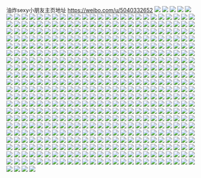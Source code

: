 油炸sexy小朋友主页地址 https://weibo.com/u/5040332652 
![](https://wx4.sinaimg.cn/mw2000/005v6ILWly1h81hwy74wgj33344mob2e.jpg) 
![](https://wx4.sinaimg.cn/mw2000/005v6ILWly1h81hx05am7j3225340hdv.jpg) 
![](https://wx4.sinaimg.cn/mw2000/005v6ILWly1h81hwvybiyj322m340npe.jpg) 
![](https://wx4.sinaimg.cn/mw2000/005v6ILWly1h81hx6memaj323u35s1ky.jpg) 
![](https://wx4.sinaimg.cn/mw2000/005v6ILWly1h81hx14up1j323u35sqv5.jpg) 
![](https://wx4.sinaimg.cn/mw2000/005v6ILWly1h81hx2grdoj323t35se82.jpg) 
![](https://wx4.sinaimg.cn/mw2000/005v6ILWly1h81hx3xxspj323u35s7wi.jpg) 
![](https://wx4.sinaimg.cn/mw2000/005v6ILWly1h81hx5ma1kj323u35se82.jpg) 
![](https://wx4.sinaimg.cn/mw2000/005v6ILWly1h81hx7sruhj323u35skjm.jpg) 
![](https://wx4.sinaimg.cn/mw2000/005v6ILWly1h7pl2kszkmj32c0340x6p.jpg) 
![](https://wx4.sinaimg.cn/mw2000/005v6ILWly1h6gs2mlueej32c03404qq.jpg) 
![](https://wx4.sinaimg.cn/mw2000/005v6ILWly1h634w7bl4sj335s2dcqv9.jpg) 
![](https://wx4.sinaimg.cn/mw2000/005v6ILWly1h634w3ts8fj333z2bz4qs.jpg) 
![](https://wx4.sinaimg.cn/mw2000/005v6ILWly1h634w8hhm5j31ld1yg7wi.jpg) 
![](https://wx4.sinaimg.cn/mw2000/005v6ILWly1h634w8rfr6j30wi0lvwk4.jpg) 
![](https://wx4.sinaimg.cn/mw2000/005v6ILWly1h634w9cvxgj30w71jy4qp.jpg) 
![](https://wx4.sinaimg.cn/mw2000/005v6ILWly1h634w9vs33j30wi0lptou.jpg) 
![](https://wx4.sinaimg.cn/mw2000/005v6ILWly1h634wa2pbmj31400u0qa1.jpg) 
![](https://wx4.sinaimg.cn/mw2000/005v6ILWly1h634w1dg1dj32562scu0x.jpg) 
![](https://wx4.sinaimg.cn/mw2000/005v6ILWly1h634wavlkaj32c0340e83.jpg) 
![](https://wx4.sinaimg.cn/mw2000/005v6ILWly1h634w0k7t9j32c02smb2a.jpg) 
![](https://wx4.sinaimg.cn/mw2000/005v6ILWly1h634w22y7yj32c02gx4qq.jpg) 
![](https://wx4.sinaimg.cn/mw2000/005v6ILWly1h5nmys6i2gj32c02c0x6p.jpg) 
![](https://wx4.sinaimg.cn/mw2000/005v6ILWly1h5nmyr7cgbj32c02c1qv7.jpg) 
![](https://wx4.sinaimg.cn/mw2000/005v6ILWly1h52tr7iov6j32c0340b2a.jpg) 
![](https://wx4.sinaimg.cn/mw2000/005v6ILWly1h52tr8gczqj33402c0hdt.jpg) 
![](https://wx4.sinaimg.cn/mw2000/005v6ILWly1h52tr9qw6cj32c0340b2b.jpg) 
![](https://wx4.sinaimg.cn/mw2000/005v6ILWly1h52trbwnznj32c03404qq.jpg) 
![](https://wx4.sinaimg.cn/mw2000/005v6ILWly1h52tr6bj58j33402c01kz.jpg) 
![](https://wx4.sinaimg.cn/mw2000/005v6ILWly1h52trdak3tj32922tr4qq.jpg) 
![](https://wx4.sinaimg.cn/mw2000/005v6ILWly1h52tsomnb1j30mi0u00wv.jpg) 
![](https://wx4.sinaimg.cn/mw2000/005v6ILWly1h52trfed0aj33402c04qr.jpg) 
![](https://wx4.sinaimg.cn/mw2000/005v6ILWly1h52trgrk4dj32c0340npe.jpg) 
![](https://wx4.sinaimg.cn/mw2000/005v6ILWly1h52trjj59ej33402c0qv8.jpg) 
![](https://wx4.sinaimg.cn/mw2000/005v6ILWly1h52tratftgj32c0340npe.jpg) 
![](https://wx4.sinaimg.cn/mw2000/005v6ILWly1h52trl0rejj33402c0u0y.jpg) 
![](https://wx4.sinaimg.cn/mw2000/005v6ILWgy1h4ssazorgkj32c0340kjn.jpg) 
![](https://wx4.sinaimg.cn/mw2000/005v6ILWgy1h4ssb3g75ij31o02801ky.jpg) 
![](https://wx4.sinaimg.cn/mw2000/005v6ILWgy1h4ssb7rjxvj32c0340qv6.jpg) 
![](https://wx4.sinaimg.cn/mw2000/005v6ILWgy1h4ssba9tfsj32c03407wi.jpg) 
![](https://wx4.sinaimg.cn/mw2000/005v6ILWgy1h4ssekwf8dj32c0340npe.jpg) 
![](https://wx4.sinaimg.cn/mw2000/005v6ILWgy1h4ssbeprsnj32c0340u0y.jpg) 
![](https://wx4.sinaimg.cn/mw2000/005v6ILWgy1h4ssbj41kqj32c0340qv6.jpg) 
![](https://wx4.sinaimg.cn/mw2000/005v6ILWgy1h4ssbm857hj32c0340npe.jpg) 
![](https://wx4.sinaimg.cn/mw2000/005v6ILWgy1h4ssbp8hs2j32c0340npe.jpg) 
![](https://wx4.sinaimg.cn/mw2000/005v6ILWgy1h4ssbrk9g7j30mi0u0wpt.jpg) 
![](https://wx4.sinaimg.cn/mw2000/005v6ILWgy1h4ssbujk3fj33402c0u0y.jpg) 
![](https://wx4.sinaimg.cn/mw2000/005v6ILWgy1h4ssbwkwpqj30mi0u0dow.jpg) 
![](https://wx4.sinaimg.cn/mw2000/005v6ILWgy1h4ssbyetihj30mi0u0dqv.jpg) 
![](https://wx4.sinaimg.cn/mw2000/005v6ILWgy1h4ssc08b27j30mi0u07fd.jpg) 
![](https://wx4.sinaimg.cn/mw2000/005v6ILWgy1h4ssc5k2k0j32c03401kz.jpg) 
![](https://wx4.sinaimg.cn/mw2000/005v6ILWgy1h4ssc986ocj32c0340e82.jpg) 
![](https://wx4.sinaimg.cn/mw2000/005v6ILWgy1h4sscer5vjj32c03401kz.jpg) 
![](https://wx4.sinaimg.cn/mw2000/005v6ILWgy1h4ssciwd2mj32c0340hdu.jpg) 
![](https://wx4.sinaimg.cn/mw2000/005v6ILWly1h44eeev3q3j323w35s1l1.jpg) 
![](https://wx4.sinaimg.cn/mw2000/005v6ILWly1h44eegk2e5j323u35shdw.jpg) 
![](https://wx4.sinaimg.cn/mw2000/005v6ILWly1h44eecvdkkj323u35su10.jpg) 
![](https://wx4.sinaimg.cn/mw2000/005v6ILWly1h44eehtvbij322o340b2a.jpg) 
![](https://wx4.sinaimg.cn/mw2000/005v6ILWly1h44eeim26mj323u35sb2a.jpg) 
![](https://wx4.sinaimg.cn/mw2000/005v6ILWly1h44eekeo89j322o340u0y.jpg) 
![](https://wx4.sinaimg.cn/mw2000/005v6ILWly1h44ekp2v3zj322o340x6q.jpg) 
![](https://wx4.sinaimg.cn/mw2000/005v6ILWly1h44eeni93kj323u35sx6q.jpg) 
![](https://wx4.sinaimg.cn/mw2000/005v6ILWly1h44eep17cdj323u35sqv6.jpg) 
![](https://wx4.sinaimg.cn/mw2000/005v6ILWly1h44eelzzxvj322732yx6q.jpg) 
![](https://wx4.sinaimg.cn/mw2000/005v6ILWly1h44eeqjos6j33344monpf.jpg) 
![](https://wx4.sinaimg.cn/mw2000/005v6ILWly1h3oasurx2hj30u0142thd.jpg) 
![](https://wx4.sinaimg.cn/mw2000/005v6ILWly1h3oask5vpcj30u0140gsf.jpg) 
![](https://wx4.sinaimg.cn/mw2000/005v6ILWly1h3oasuxr0qj30u014047e.jpg) 
![](https://wx4.sinaimg.cn/mw2000/005v6ILWly1h3oaskv7fdj32802yohdu.jpg) 
![](https://wx4.sinaimg.cn/mw2000/005v6ILWly1h3lxszqiqfj32bc2l4x6r.jpg) 
![](https://wx4.sinaimg.cn/mw2000/005v6ILWly1h3lxsyojo1j327a2quhdu.jpg) 
![](https://wx4.sinaimg.cn/mw2000/005v6ILWly1h3lxugnegqj30u014kdwo.jpg) 
![](https://wx4.sinaimg.cn/mw2000/005v6ILWly1h3lxt1o3ddj32c02nwx6p.jpg) 
![](https://wx4.sinaimg.cn/mw2000/005v6ILWly1h35b92kvuzj30uo29r4qp.jpg) 
![](https://wx4.sinaimg.cn/mw2000/005v6ILWly1h35b93b1bfj30mi0u0wqh.jpg) 
![](https://wx4.sinaimg.cn/mw2000/005v6ILWly1h35b93natyj30mi0u0dnz.jpg) 
![](https://wx4.sinaimg.cn/mw2000/005v6ILWly1h35b9bihz3j30u01hch0v.jpg) 
![](https://wx4.sinaimg.cn/mw2000/005v6ILWly1h35b5g0c6jj30u01hc7i5.jpg) 
![](https://wx4.sinaimg.cn/mw2000/005v6ILWly1h35b7jysugj30ty140wur.jpg) 
![](https://wx4.sinaimg.cn/mw2000/005v6ILWly1h35b65oa6fj30u0140gu0.jpg) 
![](https://wx4.sinaimg.cn/mw2000/005v6ILWly1h35bar05s3j31dj5mghdu.jpg) 
![](https://wx4.sinaimg.cn/mw2000/005v6ILWly1h35baorq50j31nk2k81kx.jpg) 
![](https://wx4.sinaimg.cn/mw2000/005v6ILWly1h35bb558baj313u0tu1ev.jpg) 
![](https://wx4.sinaimg.cn/mw2000/005v6ILWly1h35bawt05aj32c0340e82.jpg) 
![](https://wx4.sinaimg.cn/mw2000/005v6ILWly1h35bayfvhkj33402c0npf.jpg) 
![](https://wx4.sinaimg.cn/mw2000/005v6ILWly1h2zim2x3b8j30zk0k0agf.jpg) 
![](https://wx4.sinaimg.cn/mw2000/005v6ILWly1h2zim39sz8j31400u0gv5.jpg) 
![](https://wx4.sinaimg.cn/mw2000/005v6ILWly1h2zimjl72xj31ho1zk1kx.jpg) 
![](https://wx4.sinaimg.cn/mw2000/005v6ILWly1h2zimhbarjj31ho1zkb2a.jpg) 
![](https://wx4.sinaimg.cn/mw2000/005v6ILWly1h2zimg1y22j31ho1zkkjl.jpg) 
![](https://wx4.sinaimg.cn/mw2000/005v6ILWly1h2zimiqeggj31ho1zk7wi.jpg) 
![](https://wx4.sinaimg.cn/mw2000/005v6ILWly1h2ryvusdawj32eq37mu0y.jpg) 
![](https://wx4.sinaimg.cn/mw2000/005v6ILWly1h2kqrlrz5cj315o1jc1kx.jpg) 
![](https://wx4.sinaimg.cn/mw2000/005v6ILWly1h2kqrla8sqj30wi1c0ndh.jpg) 
![](https://wx4.sinaimg.cn/mw2000/005v6ILWly1h2kqrkgldlj31p812ch2i.jpg) 
![](https://wx4.sinaimg.cn/mw2000/005v6ILWly1h2kqrkxt6mj30wi17caob.jpg) 
![](https://wx4.sinaimg.cn/mw2000/005v6ILWly1h2kqrk3n0rj30wi1caqi7.jpg) 
![](https://wx4.sinaimg.cn/mw2000/005v6ILWly1h2kqrm7rkxj30wi1cfnbo.jpg) 
![](https://wx4.sinaimg.cn/mw2000/005v6ILWly1h2jqbr6r3uj30mi0u012m.jpg) 
![](https://wx4.sinaimg.cn/mw2000/005v6ILWly1h2jqbro1wxj30tw13wwxd.jpg) 
![](https://wx4.sinaimg.cn/mw2000/005v6ILWly1h2jqbqms4fj30u0140tzi.jpg) 
![](https://wx4.sinaimg.cn/mw2000/005v6ILWly1h2ep366xs3j33402c01kz.jpg) 
![](https://wx4.sinaimg.cn/mw2000/005v6ILWly1h2ep34z0ggj326g26gkjl.jpg) 
![](https://wx4.sinaimg.cn/mw2000/005v6ILWly1h2ep36o054j30wh1am7g9.jpg) 
![](https://wx4.sinaimg.cn/mw2000/005v6ILWly1h2ep36wxk3j30wi1usti1.jpg) 
![](https://wx4.sinaimg.cn/mw2000/005v6ILWly1h2ep8ubgcoj322o3411eo.jpg) 
![](https://wx4.sinaimg.cn/mw2000/005v6ILWly1h2epbtdermj31sn2w7npd.jpg) 
![](https://wx4.sinaimg.cn/mw2000/005v6ILWly1h2b76mnkqij30tu13ujzp.jpg) 
![](https://wx4.sinaimg.cn/mw2000/005v6ILWly1h2045g95otj30u014012d.jpg) 
![](https://wx4.sinaimg.cn/mw2000/005v6ILWly1h1xwtuqpefj30u00u0wix.jpg) 
![](https://wx4.sinaimg.cn/mw2000/005v6ILWly1h1xwtz80kuj327w1hwe82.jpg) 
![](https://wx4.sinaimg.cn/mw2000/005v6ILWly1h1xwtucob4j31hc0u04dn.jpg) 
![](https://wx4.sinaimg.cn/mw2000/005v6ILWly1h1xwtuy6qoj30ku0rsgqw.jpg) 
![](https://wx4.sinaimg.cn/mw2000/005v6ILWly1h1xwtvc70bj30u02824ef.jpg) 
![](https://wx4.sinaimg.cn/mw2000/005v6ILWly1h1xwty63d0j31bb0zke2y.jpg) 
![](https://wx4.sinaimg.cn/mw2000/005v6ILWly1h1xwtx7cnaj30sh12ltj4.jpg) 
![](https://wx4.sinaimg.cn/mw2000/005v6ILWly1h1xwtwvq39j31400u0wif.jpg) 
![](https://wx4.sinaimg.cn/mw2000/005v6ILWly1h1xwtu10jjj31400u0dth.jpg) 
![](https://wx4.sinaimg.cn/mw2000/005v6ILWly1h1xwtwink7j326f2awe82.jpg) 
![](https://wx4.sinaimg.cn/mw2000/005v6ILWly1h1u3e9pf4zj32c0340u10.jpg) 
![](https://wx4.sinaimg.cn/mw2000/005v6ILWly1h1qtpadpxyj30lc0w0drx.jpg) 
![](https://wx4.sinaimg.cn/mw2000/005v6ILWly1h1qtpaw5twj30u0190nc5.jpg) 
![](https://wx4.sinaimg.cn/mw2000/005v6ILWly1h1qtkveq94j322g35sqv6.jpg) 
![](https://wx4.sinaimg.cn/mw2000/005v6ILWly1h1qtpbo240j30tu0tuqi1.jpg) 
![](https://wx4.sinaimg.cn/mw2000/005v6ILWly1h1qtkx2yozj32c0340e82.jpg) 
![](https://wx4.sinaimg.cn/mw2000/005v6ILWly1h1qtpc8p8sj30tu0tuqhz.jpg) 
![](https://wx4.sinaimg.cn/mw2000/005v6ILWly1h1qtpcld1hj30tu0tu7je.jpg) 
![](https://wx4.sinaimg.cn/mw2000/005v6ILWly1h1qtp9z45nj30mi0u04bz.jpg) 
![](https://wx4.sinaimg.cn/mw2000/005v6ILWly1h1qtkum21zj31zc35snpe.jpg) 
![](https://wx4.sinaimg.cn/mw2000/005v6ILWly1h1qtksuxcmj335s2dc4qq.jpg) 
![](https://wx4.sinaimg.cn/mw2000/005v6ILWly1h1qtktqa07j323u35shdu.jpg) 
![](https://wx4.sinaimg.cn/mw2000/005v6ILWly1h1qtkw4qycj323v35s1ky.jpg) 
![](https://wx4.sinaimg.cn/mw2000/005v6ILWly1h1oe8e3jlrj313u0tun9v.jpg) 
![](https://wx4.sinaimg.cn/mw2000/005v6ILWly1h1cn2e04kjj31tt2qq4qp.jpg) 
![](https://wx4.sinaimg.cn/mw2000/005v6ILWly1h1cn2ehg27j31ew1zve1h.jpg) 
![](https://wx4.sinaimg.cn/mw2000/005v6ILWly1h189n74897j322m3401kz.jpg) 
![](https://wx4.sinaimg.cn/mw2000/005v6ILWly1h189n0j61mj323u35sqv7.jpg) 
![](https://wx4.sinaimg.cn/mw2000/005v6ILWly1h189n5dgtaj322m340u0y.jpg) 
![](https://wx4.sinaimg.cn/mw2000/005v6ILWly1h189n49qvgj323u35sx6r.jpg) 
![](https://wx4.sinaimg.cn/mw2000/005v6ILWly1h189n8dzbuj30wh14d13b.jpg) 
![](https://wx4.sinaimg.cn/mw2000/005v6ILWly1h189ndvvunj323u35skjp.jpg) 
![](https://wx4.sinaimg.cn/mw2000/005v6ILWly1h189mw0r1yj322c2ho4qr.jpg) 
![](https://wx4.sinaimg.cn/mw2000/005v6ILWly1h189n822dyj322m340b2a.jpg) 
![](https://wx4.sinaimg.cn/mw2000/005v6ILWly1h189n9hsjmj322m340kjn.jpg) 
![](https://wx4.sinaimg.cn/mw2000/005v6ILWly1h0pehdwfb0j30u0140qoe.jpg) 
![](https://wx4.sinaimg.cn/mw2000/005v6ILWly1h0pe4fnt3zj32c0340e82.jpg) 
![](https://wx4.sinaimg.cn/mw2000/005v6ILWly1h0pehelgboj30ud14tneu.jpg) 
![](https://wx4.sinaimg.cn/mw2000/005v6ILWly1h0pe6keiquj30mi0u0tju.jpg) 
![](https://wx4.sinaimg.cn/mw2000/005v6ILWly1h0pehf162kj30tw146wqd.jpg) 
![](https://wx4.sinaimg.cn/mw2000/005v6ILWly1h0pehfko0tj30tu13unag.jpg) 
![](https://wx4.sinaimg.cn/mw2000/005v6ILWly1h0pebcpirej313u0tuh0e.jpg) 
![](https://wx4.sinaimg.cn/mw2000/005v6ILWly1gzi1oape17j32yo280e83.jpg) 
![](https://wx4.sinaimg.cn/mw2000/005v6ILWly1gzi1ns81s4j32802yob2b.jpg) 
![](https://wx4.sinaimg.cn/mw2000/005v6ILWly1gzi1zdjwvjj31900u0wrv.jpg) 
![](https://wx4.sinaimg.cn/mw2000/005v6ILWly1gzi1u1nestj32c03404qr.jpg) 
![](https://wx4.sinaimg.cn/mw2000/005v6ILWly1gzi1se7nrrj32c03401l0.jpg) 
![](https://wx4.sinaimg.cn/mw2000/005v6ILWly1gzi1nthb4nj323l2gue83.jpg) 
![](https://wx4.sinaimg.cn/mw2000/005v6ILWly1gzi1zeqircj31900u0qa1.jpg) 
![](https://wx4.sinaimg.cn/mw2000/005v6ILWly1gzi1nyasgvj30uk5q74qq.jpg) 
![](https://wx4.sinaimg.cn/mw2000/005v6ILWly1gzi1zffvdgj30mi0u0119.jpg) 
![](https://wx4.sinaimg.cn/mw2000/005v6ILWly1gzi1zgp6yej30mi0u0gxk.jpg) 
![](https://wx4.sinaimg.cn/mw2000/005v6ILWly1gzi1o7h1bsj32c0340qv6.jpg) 
![](https://wx4.sinaimg.cn/mw2000/005v6ILWly1gzi1nuhrkjj32c03404qq.jpg) 
![](https://wx4.sinaimg.cn/mw2000/005v6ILWly1gzi1vd12maj30mi0u0gul.jpg) 
![](https://wx4.sinaimg.cn/mw2000/005v6ILWly1gzemjck9j5j30uk48su0x.jpg) 
![](https://wx4.sinaimg.cn/mw2000/005v6ILWly1gzemjdtonaj30uk55wb2a.jpg) 
![](https://wx4.sinaimg.cn/mw2000/005v6ILWly1gzemjbpt89j30uk6poqv6.jpg) 
![](https://wx4.sinaimg.cn/mw2000/005v6ILWly1gzemjfttwzj30uk4hvb2a.jpg) 
![](https://wx4.sinaimg.cn/mw2000/005v6ILWly1gzemjgr6iyj30xc35whdt.jpg) 
![](https://wx4.sinaimg.cn/mw2000/005v6ILWly1gzemjhz7m1j30uk5djx6p.jpg) 
![](https://wx4.sinaimg.cn/mw2000/005v6ILWly1gz6fiuoozdj32c0340kjn.jpg) 
![](https://wx4.sinaimg.cn/mw2000/005v6ILWly1gz6fiw7svdj32c0340e83.jpg) 
![](https://wx4.sinaimg.cn/mw2000/005v6ILWly1gz6fit560zj32c0340u0z.jpg) 
![](https://wx4.sinaimg.cn/mw2000/005v6ILWly1gz6fix2k0dj32c0340npd.jpg) 
![](https://wx4.sinaimg.cn/mw2000/005v6ILWly1gz67f7o2czj30w01u046s.jpg) 
![](https://wx4.sinaimg.cn/mw2000/005v6ILWly1gz2fcroxhwj31bf1bfwsk.jpg) 
![](https://wx4.sinaimg.cn/mw2000/005v6ILWly1gz2fctcelfj32yo2yoe83.jpg) 
![](https://wx4.sinaimg.cn/mw2000/005v6ILWly1gyxuwnhnj1j32c0340npg.jpg) 
![](https://wx4.sinaimg.cn/mw2000/005v6ILWly1gyxuwlwfpoj32c0340qv7.jpg) 
![](https://wx4.sinaimg.cn/mw2000/005v6ILWly1gyxuwoqz05j32c0340npf.jpg) 
![](https://wx4.sinaimg.cn/mw2000/005v6ILWly1gyxuwl1nvdj32052lnx6p.jpg) 
![](https://wx4.sinaimg.cn/mw2000/005v6ILWly1gyxuwqbglcj32c0340npg.jpg) 
![](https://wx4.sinaimg.cn/mw2000/005v6ILWly1gyxuwrbna9j32c03407wi.jpg) 
![](https://wx4.sinaimg.cn/mw2000/005v6ILWly1gyxuwszqavj324a2yj4qq.jpg) 
![](https://wx4.sinaimg.cn/mw2000/005v6ILWly1gyxuwrwiyaj32tc240h43.jpg) 
![](https://wx4.sinaimg.cn/mw2000/005v6ILWly1gyxuwsbh7nj32tc240th0.jpg) 
![](https://wx4.sinaimg.cn/mw2000/005v6ILWly1gyq3c7m5dyj32b92hphdu.jpg) 
![](https://wx4.sinaimg.cn/mw2000/005v6ILWly1gyp1w8y6rqj30rs2h0b29.jpg) 
![](https://wx4.sinaimg.cn/mw2000/005v6ILWly1gyp1wa521cj30rs23jkii.jpg) 
![](https://wx4.sinaimg.cn/mw2000/005v6ILWly1gyp1wc13vkj30rs5577wi.jpg) 
![](https://wx4.sinaimg.cn/mw2000/005v6ILWly1gyp1we61s1j30rs334kd2.jpg) 
![](https://wx4.sinaimg.cn/mw2000/005v6ILWly1gyp1wgmewaj30xc2mh1kx.jpg) 
![](https://wx4.sinaimg.cn/mw2000/005v6ILWly1gyp1w62zhvj315o3441kx.jpg) 
![](https://wx4.sinaimg.cn/mw2000/005v6ILWly1gyp1wii1qrj30xc4xsx6p.jpg) 
![](https://wx4.sinaimg.cn/mw2000/005v6ILWly1gyp1wjlpruj30xc2gbkjl.jpg) 
![](https://wx4.sinaimg.cn/mw2000/005v6ILWly1gyp1xlzdbcj315o334x6p.jpg) 
![](https://wx4.sinaimg.cn/mw2000/005v6ILWgy1gydkf9z23ej31zi2yo7wi.jpg) 
![](https://wx4.sinaimg.cn/mw2000/005v6ILWgy1gydkesihraj33402c0npf.jpg) 
![](https://wx4.sinaimg.cn/mw2000/005v6ILWgy1gydkep5brfj32c0340qv6.jpg) 
![](https://wx4.sinaimg.cn/mw2000/005v6ILWgy1gy0pay7tmdj32802yo7wj.jpg) 
![](https://wx4.sinaimg.cn/mw2000/005v6ILWgy1gy0pb11ynij32802yoe83.jpg) 
![](https://wx4.sinaimg.cn/mw2000/005v6ILWgy1gy0pb6cdl6j32802yoqv6.jpg) 
![](https://wx4.sinaimg.cn/mw2000/005v6ILWgy1gy0pb42trwj32802yoe83.jpg) 
![](https://wx4.sinaimg.cn/mw2000/005v6ILWly1gxh11l9x3yj30tu13uwwf.jpg) 
![](https://wx4.sinaimg.cn/mw2000/005v6ILWly1gxh11f53o5j313u0tu4m4.jpg) 
![](https://wx4.sinaimg.cn/mw2000/005v6ILWly1gxdoul71fjj30tu13ugze.jpg) 
![](https://wx4.sinaimg.cn/mw2000/005v6ILWly1gxbd6m5yapj30t50rwtcp.jpg) 
![](https://wx4.sinaimg.cn/mw2000/005v6ILWly1gwnzg2ccl0j32c0340e82.jpg) 
![](https://wx4.sinaimg.cn/mw2000/005v6ILWly1gwnzfl64flj32c0340u0x.jpg) 
![](https://wx4.sinaimg.cn/mw2000/005v6ILWly1gwnzfr3d2jj32c0340npg.jpg) 
![](https://wx4.sinaimg.cn/mw2000/005v6ILWly1gwnzfmorb5j321n2re1ky.jpg) 
![](https://wx4.sinaimg.cn/mw2000/005v6ILWly1gwnzfscdosj32c0340b2c.jpg) 
![](https://wx4.sinaimg.cn/mw2000/005v6ILWly1gwnzflsta6j32c0340kjl.jpg) 
![](https://wx4.sinaimg.cn/mw2000/005v6ILWly1gwnzftzf64j32c03407wl.jpg) 
![](https://wx4.sinaimg.cn/mw2000/005v6ILWly1gwnzfvib5bj323a2sde81.jpg) 
![](https://wx4.sinaimg.cn/mw2000/005v6ILWly1gwnzg12jcij32c0340e83.jpg) 
![](https://wx4.sinaimg.cn/mw2000/005v6ILWly1gwnzfwwmpjj31vv2ih1ky.jpg) 
![](https://wx4.sinaimg.cn/mw2000/005v6ILWly1gwnzfynj28j31v42hiu0x.jpg) 
![](https://wx4.sinaimg.cn/mw2000/005v6ILWly1gwnzfus00bj32c0340hdt.jpg) 
![](https://wx4.sinaimg.cn/mw2000/005v6ILWly1gwmysmkqd4j32c03407wj.jpg) 
![](https://wx4.sinaimg.cn/mw2000/005v6ILWly1gviqajmn7xj62c02c0npe02.jpg) 
![](https://wx4.sinaimg.cn/mw2000/005v6ILWly1gvadomzh82j61740t346002.jpg) 
![](https://wx4.sinaimg.cn/mw2000/005v6ILWly1gvadoniykyj62402tc1ky02.jpg) 
![](https://wx4.sinaimg.cn/mw2000/005v6ILWly1gv9ckimsloj62c03401ky02.jpg) 
![](https://wx4.sinaimg.cn/mw2000/005v6ILWly1gv9ckmmuchj626j2wzx6p02.jpg) 
![](https://wx4.sinaimg.cn/mw2000/005v6ILWly1gv9cksk1m3j625u2vrb2b02.jpg) 
![](https://wx4.sinaimg.cn/mw2000/005v6ILWly1gv9ckzon8kj62c0340qv702.jpg) 
![](https://wx4.sinaimg.cn/mw2000/005v6ILWly1gv9ckfbjzfj62c0340u0z02.jpg) 
![](https://wx4.sinaimg.cn/mw2000/005v6ILWly1gv6wp8issvj62802yoqv602.jpg) 
![](https://wx4.sinaimg.cn/mw2000/005v6ILWly1gv6wp7ydvoj60v912wwxb02.jpg) 
![](https://wx4.sinaimg.cn/mw2000/005v6ILWly1gttd51h5k7j33402c0npe.jpg) 
![](https://wx4.sinaimg.cn/mw2000/005v6ILWly1gttd4z9sfhj32802yox6q.jpg) 
![](https://wx4.sinaimg.cn/mw2000/005v6ILWly1gttd53ytafj32802yo7wi.jpg) 
![](https://wx4.sinaimg.cn/mw2000/005v6ILWly1gttd5567nlj32802yox6q.jpg) 
![](https://wx4.sinaimg.cn/mw2000/005v6ILWly1gtrr6sqja7j32c0340x6q.jpg) 
![](https://wx4.sinaimg.cn/mw2000/005v6ILWly1gtqjf1lbs7j33402c0kjn.jpg) 
![](https://wx4.sinaimg.cn/mw2000/005v6ILWly1gtonkny1r0j32hl1v8hdt.jpg) 
![](https://wx4.sinaimg.cn/mw2000/005v6ILWly1gtonkr1x6bj33402c0hdu.jpg) 
![](https://wx4.sinaimg.cn/mw2000/005v6ILWly1gtonkspekij32622w3x6p.jpg) 
![](https://wx4.sinaimg.cn/mw2000/005v6ILWly1gtonktt6lej31yh2ly4qp.jpg) 
![](https://wx4.sinaimg.cn/mw2000/005v6ILWly1gt8kcrdf30j31sc2dsnpd.jpg) 
![](https://wx4.sinaimg.cn/mw2000/005v6ILWly1gt8kcvpn0jj31sc2dshdt.jpg) 
![](https://wx4.sinaimg.cn/mw2000/005v6ILWly1gt8kcuiq1gj31sc2dshdt.jpg) 
![](https://wx4.sinaimg.cn/mw2000/005v6ILWly1gt8kctiyblj31sc2dskjl.jpg) 
![](https://wx4.sinaimg.cn/mw2000/005v6ILWly1grh8pe11t1j30v91voe8b.jpg) 
![](https://wx4.sinaimg.cn/mw2000/005v6ILWly1gr0uhgg1msj32012o0b2a.jpg) 
![](https://wx4.sinaimg.cn/mw2000/005v6ILWly1gr0uhdpwazj31uk2cbx6p.jpg) 
![](https://wx4.sinaimg.cn/mw2000/005v6ILWly1gr0uhiy0crj320z2pbb2a.jpg) 
![](https://wx4.sinaimg.cn/mw2000/005v6ILWly1gr0uhi680hj32402tcnpe.jpg) 
![](https://wx4.sinaimg.cn/mw2000/005v6ILWly1gr0uhjqjk5j31z72myb2a.jpg) 
![](https://wx4.sinaimg.cn/mw2000/005v6ILWly1gr0uhm2m42j323z2tdb2a.jpg) 
![](https://wx4.sinaimg.cn/mw2000/005v6ILWly1gqerjvcxl7j32c0340e81.jpg) 
![](https://wx4.sinaimg.cn/mw2000/005v6ILWly1gqb78npckyj31vy2j5kjl.jpg) 
![](https://wx4.sinaimg.cn/mw2000/005v6ILWly1gqb78n1s2zj32402tc7wi.jpg) 
![](https://wx4.sinaimg.cn/mw2000/005v6ILWly1gqb78o9axtj32402tcu0x.jpg) 
![](https://wx4.sinaimg.cn/mw2000/005v6ILWly1gqb78oxg7wj31ec5j4hdu.jpg) 
![](https://wx4.sinaimg.cn/mw2000/005v6ILWly1gp9x3y4iydj31tj48zx6q.jpg) 
![](https://wx4.sinaimg.cn/mw2000/005v6ILWly1gp9x452pw5j31l04vvhdu.jpg) 
![](https://wx4.sinaimg.cn/mw2000/005v6ILWly1gp9x4fwz5hj32yo1o0u0y.jpg) 
![](https://wx4.sinaimg.cn/mw2000/005v6ILWly1gp9x3v5vgaj32c0340b2a.jpg) 
![](https://wx4.sinaimg.cn/mw2000/005v6ILWly1gp9x46sqncj32801o0b2a.jpg) 
![](https://wx4.sinaimg.cn/mw2000/005v6ILWly1gp9x4ovpkzj32801o0kjm.jpg) 
![](https://wx4.sinaimg.cn/mw2000/005v6ILWly1gp81gn4k9mj32801o0x6q.jpg) 
![](https://wx4.sinaimg.cn/mw2000/005v6ILWly1gp81gjkigkj32c0340b2b.jpg) 
![](https://wx4.sinaimg.cn/mw2000/005v6ILWly1gp81gric34j32c0340b2a.jpg) 
![](https://wx4.sinaimg.cn/mw2000/005v6ILWly1gp81fzegbrj32c0340npe.jpg) 
![](https://wx4.sinaimg.cn/mw2000/005v6ILWly1gp81fvwa8dj32c0340b2b.jpg) 
![](https://wx4.sinaimg.cn/mw2000/005v6ILWly1gp81knsnjaj32c0340e82.jpg) 
![](https://wx4.sinaimg.cn/mw2000/005v6ILWly1gp81kffsxij321n2b91kx.jpg) 
![](https://wx4.sinaimg.cn/mw2000/005v6ILWly1gp81g4y4q6j322r23ox58.jpg) 
![](https://wx4.sinaimg.cn/mw2000/005v6ILWly1gp81gpminjj32c0340x6q.jpg) 
![](https://wx4.sinaimg.cn/mw2000/005v6ILWly1gp81g89gtlj30vc15sqhj.jpg) 
![](https://wx4.sinaimg.cn/mw2000/005v6ILWly1gp27ympokyj32c0340b2b.jpg) 
![](https://wx4.sinaimg.cn/mw2000/005v6ILWly1gp27yno7tsj32c03404qr.jpg) 
![](https://wx4.sinaimg.cn/mw2000/005v6ILWly1gov4934aoyj31ho1zkhdw.jpg) 
![](https://wx4.sinaimg.cn/mw2000/005v6ILWly1gnyqxbgeaoj32802yox6x.jpg) 
![](https://wx4.sinaimg.cn/mw2000/005v6ILWly1gm51z7zzrdj31vz2iou0x.jpg) 
![](https://wx4.sinaimg.cn/mw2000/005v6ILWly1gm51zb3ppjj31uv2h3u0y.jpg) 
![](https://wx4.sinaimg.cn/mw2000/005v6ILWly1gm51z6n89aj32fc1tkkjm.jpg) 
![](https://wx4.sinaimg.cn/mw2000/005v6ILWly1gm51zda8w0j31t82gpe82.jpg) 
![](https://wx4.sinaimg.cn/mw2000/005v6ILWly1gm51zfm5hjj31w02iou0x.jpg) 
![](https://wx4.sinaimg.cn/mw2000/005v6ILWly1gm51zegkilj31ee2iokjl.jpg) 
![](https://wx4.sinaimg.cn/mw2000/005v6ILWly1gl9edsok5fj322w2rvhdu.jpg) 
![](https://wx4.sinaimg.cn/mw2000/005v6ILWly1gkepff2wgbj32cg1rcb2c.jpg) 
![](https://wx4.sinaimg.cn/mw2000/005v6ILWly1gkepfd6btfj32gb1uc7wk.jpg) 
![](https://wx4.sinaimg.cn/mw2000/005v6ILWly1gkepfgf8fgj31za1hehdu.jpg) 
![](https://wx4.sinaimg.cn/mw2000/005v6ILWly1giss8py7zxj31il2f04qs.jpg) 
![](https://wx4.sinaimg.cn/mw2000/005v6ILWly1gi6nth9wlaj32aw2h64qs.jpg) 
![](https://wx4.sinaimg.cn/mw2000/005v6ILWly1gi6ntipbr7j32bb2bbqv5.jpg) 
![](https://wx4.sinaimg.cn/mw2000/005v6ILWly1gi6nti1j9kj32bb2bbe82.jpg) 
![](https://wx4.sinaimg.cn/mw2000/005v6ILWly1gi6nzol79bj316o1kwb29.jpg) 
![](https://wx4.sinaimg.cn/mw2000/005v6ILWly1ggo6tlxf2bj32802yohdw.jpg) 
![](https://wx4.sinaimg.cn/mw2000/005v6ILWly1ggo6tozxozj32802yo7wk.jpg) 
![](https://wx4.sinaimg.cn/mw2000/005v6ILWly1ggo6traakjj32802yo7wk.jpg) 
![](https://wx4.sinaimg.cn/mw2000/005v6ILWly1ggo6tj4cz8j30vc15sdxn.jpg) 
![](https://wx4.sinaimg.cn/mw2000/005v6ILWly1gfxniwef6tj32802yokjo.jpg) 
![](https://wx4.sinaimg.cn/mw2000/005v6ILWly1gfxnjciirfj32462yoe84.jpg) 
![](https://wx4.sinaimg.cn/mw2000/005v6ILWly1gfpoviaptqj32yo200qv9.jpg) 
![](https://wx4.sinaimg.cn/mw2000/005v6ILWly1gfpovg5qmqj32xx1zib2d.jpg) 
![](https://wx4.sinaimg.cn/mw2000/005v6ILWly1gfpovjv2boj32002yo4qt.jpg) 
![](https://wx4.sinaimg.cn/mw2000/005v6ILWly1gf76sagv3zj30u00zwdrb.jpg) 
![](https://wx4.sinaimg.cn/mw2000/005v6ILWly1gf76s4ue8sj32c0340u0y.jpg) 
![](https://wx4.sinaimg.cn/mw2000/005v6ILWly1gf76nr3amej32c03407wi.jpg) 
![](https://wx4.sinaimg.cn/mw2000/005v6ILWly1gf76no6d4fj32c02c0kjm.jpg) 
![](https://wx4.sinaimg.cn/mw2000/005v6ILWly1gf76rl3vscj30u00u0k1e.jpg) 
![](https://wx4.sinaimg.cn/mw2000/005v6ILWly1gf76nu6o6vj32801o01kz.jpg) 
![](https://wx4.sinaimg.cn/mw2000/005v6ILWly1gf76np4j8gj30vc15s16d.jpg) 
![](https://wx4.sinaimg.cn/mw2000/005v6ILWly1gf76nplohaj30vc15s4de.jpg) 
![](https://wx4.sinaimg.cn/mw2000/005v6ILWly1gf76ta1oycj30vc15sqks.jpg) 
![](https://wx4.sinaimg.cn/mw2000/005v6ILWgy1gel5d4iawpj31tm2ffe83.jpg) 
![](https://wx4.sinaimg.cn/mw2000/005v6ILWgy1gel5d70zdmj31vy2ipqv7.jpg) 
![](https://wx4.sinaimg.cn/mw2000/005v6ILWgy1gel5d1nc5pj31jc299hdu.jpg) 
![](https://wx4.sinaimg.cn/mw2000/005v6ILWgy1gel5d9xtkej31vk2i1b2c.jpg) 
![](https://wx4.sinaimg.cn/mw2000/005v6ILWly1ge8ppb869uj33402c0x6p.jpg) 
![](https://wx4.sinaimg.cn/mw2000/005v6ILWly1gdtjkhue53j32g61u6hdt.jpg) 
![](https://wx4.sinaimg.cn/mw2000/005v6ILWly1gdtjkid0ynj31vy2ipb29.jpg) 
![](https://wx4.sinaimg.cn/mw2000/005v6ILWly1gdtjkirb7kj31vy2ip7wh.jpg) 
![](https://wx4.sinaimg.cn/mw2000/005v6ILWly1gdtjkmyv5zj31g01x6b2a.jpg) 
![](https://wx4.sinaimg.cn/mw2000/005v6ILWly1gdtjknm8wqj31w01zrnpe.jpg) 
![](https://wx4.sinaimg.cn/mw2000/005v6ILWly1gdtjkm4jsyj321r33f4qr.jpg) 
![](https://wx4.sinaimg.cn/mw2000/005v6ILWly1gdtjkgmbwsj32ip1p8kjm.jpg) 
![](https://wx4.sinaimg.cn/mw2000/005v6ILWly1gdtjkkxwrmj33402c0u0z.jpg) 
![](https://wx4.sinaimg.cn/mw2000/005v6ILWly1gdtjko9phwj32ip1p8b2a.jpg) 
![](https://wx4.sinaimg.cn/mw2000/005v6ILWly1gdr02cjfrpj32c02c0qv6.jpg) 
![](https://wx4.sinaimg.cn/mw2000/005v6ILWly1gdr02ga3y8j32c0340e82.jpg) 
![](https://wx4.sinaimg.cn/mw2000/005v6ILWly1gdr0a2r0uej32c0340hdu.jpg) 
![](https://wx4.sinaimg.cn/mw2000/005v6ILWly1gdl8t2gjbrj32c03407wh.jpg) 
![](https://wx4.sinaimg.cn/mw2000/005v6ILWly1gc7pcl9nz6j31ji444e81.jpg) 
![](https://wx4.sinaimg.cn/mw2000/005v6ILWly1gc7pcm40gdj32402tc4qp.jpg) 
![](https://wx4.sinaimg.cn/mw2000/005v6ILWly1gc7pcn4ifhj321z3334qp.jpg) 
![](https://wx4.sinaimg.cn/mw2000/005v6ILWly1gc7pcnwe7fj32402tc1ky.jpg) 
![](https://wx4.sinaimg.cn/mw2000/005v6ILWly1gc7pcov4gkj32402tc7wi.jpg) 
![](https://wx4.sinaimg.cn/mw2000/005v6ILWly1gc7pcjzgfrj321z333x6p.jpg) 
![](https://wx4.sinaimg.cn/mw2000/005v6ILWly1gc7peh797kj319r4zlkjl.jpg) 
![](https://wx4.sinaimg.cn/mw2000/005v6ILWly1gc7pfkjdrij31wq2l1npd.jpg) 
![](https://wx4.sinaimg.cn/mw2000/005v6ILWly1gc7pfl8yp4j32ig1vue5p.jpg) 
![](https://wx4.sinaimg.cn/mw2000/005v6ILWly1gah63l79jyj31w12ipnpd.jpg) 
![](https://wx4.sinaimg.cn/mw2000/005v6ILWly1gah63jazyjj32402tc7wi.jpg) 
![](https://wx4.sinaimg.cn/mw2000/005v6ILWly1gah63jok2ij30yi0pkk36.jpg) 
![](https://wx4.sinaimg.cn/mw2000/005v6ILWly1gah63kjucbj33402c01kz.jpg) 
![](https://wx4.sinaimg.cn/mw2000/005v6ILWly1g9kt073vunj31o01o0npd.jpg) 
![](https://wx4.sinaimg.cn/mw2000/005v6ILWly1g9kt07rdunj31o01o0x6p.jpg) 
![](https://wx4.sinaimg.cn/mw2000/005v6ILWly1g9kt08bqh0j31o01o0npd.jpg) 
![](https://wx4.sinaimg.cn/mw2000/005v6ILWly1g9kt09edb9j31o01o0npd.jpg) 
![](https://wx4.sinaimg.cn/mw2000/005v6ILWly1g96rbe91lfj32c31r0qv5.jpg) 
![](https://wx4.sinaimg.cn/mw2000/005v6ILWly1g96rbert8kj32402tchdt.jpg) 
![](https://wx4.sinaimg.cn/mw2000/005v6ILWly1g96rbdjbfnj31ft13gtq2.jpg) 
![](https://wx4.sinaimg.cn/mw2000/005v6ILWly1g96rbfag56j31ma25q4qp.jpg) 
![](https://wx4.sinaimg.cn/mw2000/005v6ILWly1g90zvizzg1j321z3337wh.jpg) 
![](https://wx4.sinaimg.cn/mw2000/005v6ILWly1g90zweagloj32c0340u0y.jpg) 
![](https://wx4.sinaimg.cn/mw2000/005v6ILWly1g8heocerkzj31401n5tzi.jpg) 
![](https://wx4.sinaimg.cn/mw2000/005v6ILWly1g8heoer9wgj31401hcx3p.jpg) 
![](https://wx4.sinaimg.cn/mw2000/005v6ILWly1g8heoft8dfj310x1hcx0o.jpg) 
![](https://wx4.sinaimg.cn/mw2000/005v6ILWly1g8heogl953j31401hcty9.jpg) 
![](https://wx4.sinaimg.cn/mw2000/005v6ILWly1g81bji9tk7j30u00u0qgw.jpg) 
![](https://wx4.sinaimg.cn/mw2000/005v6ILWly1g81bjht6mkj30u00u0aj0.jpg) 
![](https://wx4.sinaimg.cn/mw2000/005v6ILWly1g81bjjy0wwj30u00u049e.jpg) 
![](https://wx4.sinaimg.cn/mw2000/005v6ILWly1g81bjkuhj0j30u01c84cn.jpg) 
![](https://wx4.sinaimg.cn/mw2000/005v6ILWly1g81bjlcaljj31cw0u0h0l.jpg) 
![](https://wx4.sinaimg.cn/mw2000/005v6ILWly1g81bjlr8p4j30u0140tji.jpg) 
![](https://wx4.sinaimg.cn/mw2000/005v6ILWly1g7m4866nktj30ku0rswk1.jpg) 
![](https://wx4.sinaimg.cn/mw2000/005v6ILWly1g7m487ff4jj32c02c0kjl.jpg) 
![](https://wx4.sinaimg.cn/mw2000/005v6ILWly1g74rmov5wpj32io2ioe83.jpg) 
![](https://wx4.sinaimg.cn/mw2000/005v6ILWly1g74rmpfxq5j30u00u0aiq.jpg) 
![](https://wx4.sinaimg.cn/mw2000/005v6ILWly1g74rmtzlhgj31bb0zkhdu.jpg) 
![](https://wx4.sinaimg.cn/mw2000/005v6ILWly1g74rmpvs51j30u00u07bp.jpg) 
![](https://wx4.sinaimg.cn/mw2000/005v6ILWly1g74rmrznldj30u00u0qv5.jpg) 
![](https://wx4.sinaimg.cn/mw2000/005v6ILWly1g74rmr08nmj30u00u0te7.jpg) 
![](https://wx4.sinaimg.cn/mw2000/005v6ILWly1g74rritn68j30rs0kun0l.jpg) 
![](https://wx4.sinaimg.cn/mw2000/005v6ILWly1g74rmn0l04j30u00u0agk.jpg) 
![](https://wx4.sinaimg.cn/mw2000/005v6ILWly1g74rmwk3nlj31sc2dsb2f.jpg) 
![](https://wx4.sinaimg.cn/mw2000/005v6ILWly1g6ebgl714mj30u00u0whh.jpg) 
![](https://wx4.sinaimg.cn/mw2000/005v6ILWly1g6ebgl1glvj30ku0rs0vn.jpg) 
![](https://wx4.sinaimg.cn/mw2000/005v6ILWly1g6ebglfhtdj30ku0rsdrz.jpg) 
![](https://wx4.sinaimg.cn/mw2000/005v6ILWly1g66lcag89lj30ku0kuql6.jpg) 
![](https://wx4.sinaimg.cn/mw2000/005v6ILWly1g60gk75da9j32c03404n3.jpg) 
![](https://wx4.sinaimg.cn/mw2000/005v6ILWly1g5xf25kj7hj30qo0zk4qp.jpg) 
![](https://wx4.sinaimg.cn/mw2000/005v6ILWly1g5xf1cdibej33402c01kz.jpg) 
![](https://wx4.sinaimg.cn/mw2000/005v6ILWly1g5xf1cpfybj30u00u0n3c.jpg) 
![](https://wx4.sinaimg.cn/mw2000/005v6ILWly1g5xf1d48rvj32c0340hdu.jpg) 
![](https://wx4.sinaimg.cn/mw2000/005v6ILWly1g5xf1acqr8j31kw1kw1ia.jpg) 
![](https://wx4.sinaimg.cn/mw2000/005v6ILWly1g5xf1dhdoxj30u00u0799.jpg) 
![](https://wx4.sinaimg.cn/mw2000/005v6ILWly1g5xf19z56qj32c02c07wh.jpg) 
![](https://wx4.sinaimg.cn/mw2000/005v6ILWly1g5xf1dz3rnj32c0340u0y.jpg) 
![](https://wx4.sinaimg.cn/mw2000/005v6ILWly1g5xf1m49ggj32c0340b2b.jpg) 
![](https://wx4.sinaimg.cn/mw2000/005v6ILWly1g5mrj9vutvj32c02c0u0y.jpg) 
![](https://wx4.sinaimg.cn/mw2000/005v6ILWly1g5mrjayvxyj32c02c0tzh.jpg) 
![](https://wx4.sinaimg.cn/mw2000/005v6ILWly1g5mrjceybej32ao2aohdu.jpg) 
![](https://wx4.sinaimg.cn/mw2000/005v6ILWly1g5mrj8gufij30u00u04qp.jpg) 
![](https://wx4.sinaimg.cn/mw2000/005v6ILWly1g5c212nfl0j31oe3s24qr.jpg) 
![](https://wx4.sinaimg.cn/mw2000/005v6ILWly1g5c214xjwwj31oe3s2u0y.jpg) 
![](https://wx4.sinaimg.cn/mw2000/005v6ILWly1g5c217685dj31oe3s2kjm.jpg) 
![](https://wx4.sinaimg.cn/mw2000/005v6ILWly1g5c218wzy5j31jk43y4qq.jpg) 
![](https://wx4.sinaimg.cn/mw2000/005v6ILWly1g5c219c5kuj30u00u0ql7.jpg) 
![](https://wx4.sinaimg.cn/mw2000/005v6ILWly1g5c21b5pmkj31hc0qohdt.jpg) 
![](https://wx4.sinaimg.cn/mw2000/005v6ILWly1g5c21020akj31400u0e3l.jpg) 
![](https://wx4.sinaimg.cn/mw2000/005v6ILWly1g5c21bf5cfj31400u0h78.jpg) 
![](https://wx4.sinaimg.cn/mw2000/005v6ILWly1g5c23o9uxxj30qo0zk7wh.jpg) 
![](https://wx4.sinaimg.cn/mw2000/005v6ILWly1g523jzg7q2j32c02c04qp.jpg) 
![](https://wx4.sinaimg.cn/mw2000/005v6ILWly1g523k3btttj32c02c0e81.jpg) 
![](https://wx4.sinaimg.cn/mw2000/005v6ILWly1g523jxe2p1j30u016wq6q.jpg) 
![](https://wx4.sinaimg.cn/mw2000/005v6ILWly1g523kchcesj32c02c0kjr.jpg) 
![](https://wx4.sinaimg.cn/mw2000/005v6ILWly1g523kdyd9aj30zk0k0qc3.jpg) 
![](https://wx4.sinaimg.cn/mw2000/005v6ILWly1g523kflsy0j32c02c0npe.jpg) 
![](https://wx4.sinaimg.cn/mw2000/005v6ILWly1g523kguz15j32c02c0x6p.jpg) 
![](https://wx4.sinaimg.cn/mw2000/005v6ILWly1g523kifuhsj32bc334hdw.jpg) 
![](https://wx4.sinaimg.cn/mw2000/005v6ILWly1g523kjf20qj32c0340hdu.jpg) 
![](https://wx4.sinaimg.cn/mw2000/005v6ILWly1g4qgopi8goj33342bcu0x.jpg) 
![](https://wx4.sinaimg.cn/mw2000/005v6ILWly1g4qbio8ldnj30qo0qo4qp.jpg) 
![](https://wx4.sinaimg.cn/mw2000/005v6ILWly1g4qbh2qza9j32c02c0qv5.jpg) 
![](https://wx4.sinaimg.cn/mw2000/005v6ILWly1g4aye9geqbj31hf1z4b29.jpg) 
![](https://wx4.sinaimg.cn/mw2000/005v6ILWly1g4ayen3237j31hf1z4b29.jpg) 
![](https://wx4.sinaimg.cn/mw2000/005v6ILWly1g4ayeefbb1j31hf1z4kjo.jpg) 
![](https://wx4.sinaimg.cn/mw2000/005v6ILWly1g4ayelh093j31hf1z4npg.jpg) 
![](https://wx4.sinaimg.cn/mw2000/005v6ILWly1g45l4gt9ufj32c02c0hdv.jpg) 
![](https://wx4.sinaimg.cn/mw2000/005v6ILWly1g45l4i2e3pj32c02c0x6p.jpg) 
![](https://wx4.sinaimg.cn/mw2000/005v6ILWly1g45l4jlltzj32c02c04qq.jpg) 
![](https://wx4.sinaimg.cn/mw2000/005v6ILWly1g45l4l8v0uj32c02c0kjm.jpg) 
![](https://wx4.sinaimg.cn/mw2000/005v6ILWly1g45l4eay29j33402c0kjn.jpg) 
![](https://wx4.sinaimg.cn/mw2000/005v6ILWly1g45l4mpi2zj31yx1yx1ky.jpg) 
![](https://wx4.sinaimg.cn/mw2000/005v6ILWly1g3och1aw7ej32c02c04qw.jpg) 
![](https://wx4.sinaimg.cn/mw2000/005v6ILWly1g3och2llxwj31o01o0aqq.jpg) 
![](https://wx4.sinaimg.cn/mw2000/005v6ILWly1g3jqwq541ij32c02c0kjl.jpg) 
![](https://wx4.sinaimg.cn/mw2000/005v6ILWly1g3jqwyrw52j32c02c0qv5.jpg) 
![](https://wx4.sinaimg.cn/mw2000/005v6ILWly1g3jqwtz94ej31bb0zku0x.jpg) 
![](https://wx4.sinaimg.cn/mw2000/005v6ILWly1g3jqv8r6jsj31hf1z4e81.jpg) 
![](https://wx4.sinaimg.cn/mw2000/005v6ILWly1g3jr43r36xj32c02c0kjl.jpg) 
![](https://wx4.sinaimg.cn/mw2000/005v6ILWly1g3ic7xw9ahj32c0340qv7.jpg) 
![](https://wx4.sinaimg.cn/mw2000/005v6ILWly1g3cilfeel1j31o027v1ky.jpg) 
![](https://wx4.sinaimg.cn/mw2000/005v6ILWly1g3cilgzx9bj31o027v4qt.jpg) 
![](https://wx4.sinaimg.cn/mw2000/005v6ILWly1g3cili32xxj31o027ve82.jpg) 
![](https://wx4.sinaimg.cn/mw2000/005v6ILWly1g3ciliiquxj30rs0rsdob.jpg) 
![](https://wx4.sinaimg.cn/mw2000/005v6ILWly1g3cilk1cz9j32c02c01l2.jpg) 
![](https://wx4.sinaimg.cn/mw2000/005v6ILWly1g3cilkvj6kj30u01401kx.jpg) 
![](https://wx4.sinaimg.cn/mw2000/005v6ILWly1g3cilmrq6ej31w01w0npi.jpg) 
![](https://wx4.sinaimg.cn/mw2000/005v6ILWly1g3cilnsscbj31ji4441ky.jpg) 
![](https://wx4.sinaimg.cn/mw2000/005v6ILWly1g3ciltk9haj31tc2ioe81.jpg) 
![](https://wx4.sinaimg.cn/mw2000/005v6ILWly1g2jmnhymk6j32c02c0qv5.jpg) 
![](https://wx4.sinaimg.cn/mw2000/005v6ILWly1g24qy0l0cqj31jk43ykjm.jpg) 
![](https://wx4.sinaimg.cn/mw2000/005v6ILWly1g24qy1nt60j31jk43ykjm.jpg) 
![](https://wx4.sinaimg.cn/mw2000/005v6ILWly1g24qy2ot7tj31wi3byb2a.jpg) 
![](https://wx4.sinaimg.cn/mw2000/005v6ILWly1g24qxzo5w9j31s33k74qq.jpg) 
![](https://wx4.sinaimg.cn/mw2000/005v6ILWly1g24qy3pffij31qg1qge81.jpg) 
![](https://wx4.sinaimg.cn/mw2000/005v6ILWly1g24qy4b36vj31qg1qge81.jpg) 
![](https://wx4.sinaimg.cn/mw2000/005v6ILWly1g24qy5ckunj31hf1hf1kz.jpg) 
![](https://wx4.sinaimg.cn/mw2000/005v6ILWly1g24qy69qawj32c0340nmv.jpg) 
![](https://wx4.sinaimg.cn/mw2000/005v6ILWly1g24qy807vjj32c03401kx.jpg) 
![](https://wx4.sinaimg.cn/mw2000/005v6ILWly1g1qbpi07jej32c02c01kx.jpg) 
![](https://wx4.sinaimg.cn/mw2000/005v6ILWly1g1qbpfy1rjj33402c0qso.jpg) 
![](https://wx4.sinaimg.cn/mw2000/005v6ILWly1g14ces7j8qj30rs0rsgrn.jpg) 
![](https://wx4.sinaimg.cn/mw2000/005v6ILWly1g0s4o4utc6j30ku0ku4aa.jpg) 
![](https://wx4.sinaimg.cn/mw2000/005v6ILWly1g0s4bxytggj30u00u0gub.jpg) 
![](https://wx4.sinaimg.cn/mw2000/005v6ILWly1g0s4pogy3kj30kt0p312e.jpg) 
![](https://wx4.sinaimg.cn/mw2000/005v6ILWly1g01qlgcczej30jg0iudjv.jpg) 
![](https://wx4.sinaimg.cn/mw2000/005v6ILWly1fzuu70onm2j33402c0x6r.jpg) 
![](https://wx4.sinaimg.cn/mw2000/005v6ILWly1fzuu86sn1rj30qo0qo7wh.jpg) 
![](https://wx4.sinaimg.cn/mw2000/005v6ILWly1fzuttrwkuoj30ku04t0tx.jpg) 
![](https://wx4.sinaimg.cn/mw2000/005v6ILWly1fzd58zz9rsj31sg1sg4qp.jpg) 
![](https://wx4.sinaimg.cn/mw2000/005v6ILWly1fzd58yz9d0j31sg1sg4qp.jpg) 
![](https://wx4.sinaimg.cn/mw2000/005v6ILWly1fz3s2xr3bwj3140140e81.jpg) 
![](https://wx4.sinaimg.cn/mw2000/005v6ILWly1fz3s378mo1j3140140e81.jpg) 
![](https://wx4.sinaimg.cn/mw2000/005v6ILWly1fz3s2rln6xj3140140hdt.jpg) 
![](https://wx4.sinaimg.cn/mw2000/005v6ILWly1fz3s3cj7s4j3140140hdt.jpg) 
![](https://wx4.sinaimg.cn/mw2000/005v6ILWly1fz3s5nddmdj32c02c0b2g.jpg) 
![](https://wx4.sinaimg.cn/mw2000/005v6ILWly1fz3s5p55oaj31yx1yx4qp.jpg) 
![](https://wx4.sinaimg.cn/mw2000/005v6ILWly1fz3s5qgho3j32c02c0k7a.jpg) 
![](https://wx4.sinaimg.cn/mw2000/005v6ILWly1fz3s5rvnnbj32c02c0tmq.jpg) 
![](https://wx4.sinaimg.cn/mw2000/005v6ILWly1fz3s5vphdcj31z4140qjm.jpg) 
![](https://wx4.sinaimg.cn/mw2000/005v6ILWly1fz0q41r2qsj31400u0drm.jpg) 
![](https://wx4.sinaimg.cn/mw2000/005v6ILWly1fz0q4204fuj30u0140tgo.jpg) 
![](https://wx4.sinaimg.cn/mw2000/005v6ILWly1fz0q42h2bej30u0140kjl.jpg) 
![](https://wx4.sinaimg.cn/mw2000/005v6ILWly1fz0q411lv2j30u0140qv5.jpg) 
![](https://wx4.sinaimg.cn/mw2000/005v6ILWly1fyvpxmta5zj32c02c0u0y.jpg) 
![](https://wx4.sinaimg.cn/mw2000/005v6ILWly1fyuz4bv6x5j30ku0kudjo.jpg) 
![](https://wx4.sinaimg.cn/mw2000/005v6ILWly1fyuz4ej037j32c02c0e81.jpg) 
![](https://wx4.sinaimg.cn/mw2000/005v6ILWly1fxco2cml50j30ku0blabs.jpg) 
![](https://wx4.sinaimg.cn/mw2000/005v6ILWly1fwx8ptm7e2j33402c0hdt.jpg) 
![](https://wx4.sinaimg.cn/mw2000/005v6ILWly1fwx8pv7e48j3140140wnd.jpg) 
![](https://wx4.sinaimg.cn/mw2000/005v6ILWly1fwx8pvlih1j31401407bv.jpg) 
![](https://wx4.sinaimg.cn/mw2000/005v6ILWly1fwx8pvwsr1j3140140jyr.jpg) 
![](https://wx4.sinaimg.cn/mw2000/005v6ILWly1fwc66lzl55j32c02c0u0y.jpg) 
![](https://wx4.sinaimg.cn/mw2000/005v6ILWly1fwc66n7o2vj32c02c0e82.jpg) 
![](https://wx4.sinaimg.cn/mw2000/005v6ILWly1fwc66ok8ypj32c02c07wj.jpg) 
![](https://wx4.sinaimg.cn/mw2000/005v6ILWly1fwc66qck59j33402c01l1.jpg) 
![](https://wx4.sinaimg.cn/mw2000/005v6ILWly1fwc66se5t1j33402c0nph.jpg) 
![](https://wx4.sinaimg.cn/mw2000/005v6ILWly1fwc66jw5udj33402c0u11.jpg) 
![](https://wx4.sinaimg.cn/mw2000/005v6ILWly1fw9souh7p3j31o01o0kjl.jpg) 
![](https://wx4.sinaimg.cn/mw2000/005v6ILWly1fw9sot8pppj31o01o0e81.jpg) 
![](https://wx4.sinaimg.cn/mw2000/005v6ILWly1fw9sov2kqhj31o01o0x4s.jpg) 
![](https://wx4.sinaimg.cn/mw2000/005v6ILWly1fw0zukxwi2j30u0140tg9.jpg) 
![](https://wx4.sinaimg.cn/mw2000/005v6ILWly1fw0zuk80iqj30u0140463.jpg) 
![](https://wx4.sinaimg.cn/mw2000/005v6ILWly1fw0zulnf7yj30u0140qby.jpg) 
![](https://wx4.sinaimg.cn/mw2000/005v6ILWly1fw0zumb9ffj30u0140aht.jpg) 
![](https://wx4.sinaimg.cn/mw2000/005v6ILWly1fv6zlrqrvuj31o01o0h0c.jpg) 
![](https://wx4.sinaimg.cn/mw2000/005v6ILWly1fv6zlsne3cj31o01o0h66.jpg) 
![](https://wx4.sinaimg.cn/mw2000/005v6ILWly1fv6zlqu1n9j31o01o0tzo.jpg) 
![](https://wx4.sinaimg.cn/mw2000/005v6ILWly1fv6zlth69jj31o01o01kx.jpg) 
![](https://wx4.sinaimg.cn/mw2000/005v6ILWly1fuwlrnir3hj31o01o01kx.jpg) 
![](https://wx4.sinaimg.cn/mw2000/005v6ILWly1fug92t5oo5j32c02c0kjl.jpg) 
![](https://wx4.sinaimg.cn/mw2000/005v6ILWly1fug92sfbujj32c02c07wi.jpg) 
![](https://wx4.sinaimg.cn/mw2000/005v6ILWly1fu2r0qiabdj327v1o0e81.jpg) 
![](https://wx4.sinaimg.cn/mw2000/005v6ILWly1frkzwm7ysaj32c02c0kjl.jpg) 
![](https://wx4.sinaimg.cn/mw2000/005v6ILWly1frkzwpyy4ij32c02c0hdt.jpg) 
![](https://wx4.sinaimg.cn/mw2000/005v6ILWly1frkzwqgicgj30oo0ooaff.jpg) 
![](https://wx4.sinaimg.cn/mw2000/005v6ILWly1fqw5vfd3gsj31yx1yxnpd.jpg) 
![](https://wx4.sinaimg.cn/mw2000/005v6ILWly1fqt9amn4q7j31nd3ufu0x.jpg) 
![](https://wx4.sinaimg.cn/mw2000/005v6ILWly1fqt9aoktz2j30ty13yn62.jpg) 
![](https://wx4.sinaimg.cn/mw2000/005v6ILWly1fqt9aidxt8j30ty13y7fe.jpg) 
![](https://wx4.sinaimg.cn/mw2000/005v6ILWly1fqt9atha9rj31jk43yhdu.jpg) 
![](https://wx4.sinaimg.cn/mw2000/005v6ILWly1fqt9ay1g8oj31nf3uce82.jpg) 
![](https://wx4.sinaimg.cn/mw2000/005v6ILWly1fqt9b0u9lrj31qg1qg4qp.jpg) 
![](https://wx4.sinaimg.cn/mw2000/005v6ILWly1fq25c30zy9j31gb4d4hdt.jpg) 
![](https://wx4.sinaimg.cn/mw2000/005v6ILWly1fq25c8rzq2j31gb4d4u0x.jpg) 
![](https://wx4.sinaimg.cn/mw2000/005v6ILWly1fq25cdu9poj316p5cfkjl.jpg) 
![](https://wx4.sinaimg.cn/mw2000/005v6ILWly1fq25bupteij31gb4d4hdt.jpg) 
![](https://wx4.sinaimg.cn/mw2000/005v6ILWly1fq25ck4gikj316p5cfqv5.jpg) 
![](https://wx4.sinaimg.cn/mw2000/005v6ILWly1fpiyoj4d13j30u00u0agy.jpg) 
![](https://wx4.sinaimg.cn/mw2000/005v6ILWly1fpiyok9uv3j30u00u0k1r.jpg) 
![](https://wx4.sinaimg.cn/mw2000/005v6ILWly1fpiyom1z5wj31w11ase81.jpg) 
![](https://wx4.sinaimg.cn/mw2000/005v6ILWly1fpiyp6ww27j31yx1yxhdt.jpg) 
![](https://wx4.sinaimg.cn/mw2000/005v6ILWly1fpiypdlfhej32c02c0x3x.jpg) 
![](https://wx4.sinaimg.cn/mw2000/005v6ILWly1fpiypgfql9j32c02c01kx.jpg) 
![](https://wx4.sinaimg.cn/mw2000/005v6ILWly1fpiypju2nbj32c02c0kgm.jpg) 
![](https://wx4.sinaimg.cn/mw2000/005v6ILWly1fpiyohv0quj32c02c04h8.jpg) 
![](https://wx4.sinaimg.cn/mw2000/005v6ILWly1fpiypl3b8gj30u00u0tg6.jpg) 
![](https://wx4.sinaimg.cn/mw2000/005v6ILWly1fphau0d0hbj32c02c0npi.jpg) 
![](https://wx4.sinaimg.cn/mw2000/005v6ILWly1fphau5t3v4j32c02c04qp.jpg) 
![](https://wx4.sinaimg.cn/mw2000/005v6ILWly1fphaugvc4vj32c02c0e85.jpg) 
![](https://wx4.sinaimg.cn/mw2000/005v6ILWly1fphauwaxl6j31w02io7wn.jpg) 
![](https://wx4.sinaimg.cn/mw2000/005v6ILWly1fphatfsq7ej32c0340hdt.jpg) 
![](https://wx4.sinaimg.cn/mw2000/005v6ILWly1fphav0gpyej31w02ioqv5.jpg) 
![](https://wx4.sinaimg.cn/mw2000/005v6ILWly1fphav2ro1mj32c02c0b29.jpg) 
![](https://wx4.sinaimg.cn/mw2000/005v6ILWly1fphav6ken2j31s33k7npd.jpg) 
![](https://wx4.sinaimg.cn/mw2000/005v6ILWly1fphav96mdwj32c02c0b29.jpg) 
